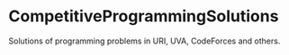 # CompetitiveProgrammingSolutions
Solutions of programming problems in URI, UVA, CodeForces and others.
